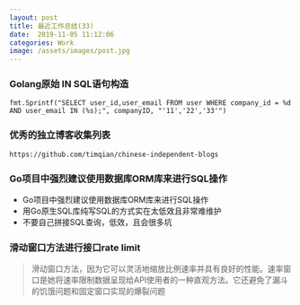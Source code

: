 ```yaml
---
layout: post
title: 最近工作总结(33)
date:  2019-11-05 11:12:06
categories: Work
image: /assets/images/post.jpg
---
```


### Golang原始 IN SQL语句构造

```
fmt.Sprintf("SELECT user_id,user_email FROM user WHERE company_id = %d AND user_email IN (%s);", companyID, "'11','22','33'")
```

### 优秀的独立博客收集列表

`https://github.com/timqian/chinese-independent-blogs`

### Go项目中强烈建议使用数据库ORM库来进行SQL操作

- Go项目中强烈建议使用数据库ORM库来进行SQL操作
- 用Go原生SQL库纯写SQL的方式实在太低效且非常难维护
- 不要自己拼接SQL查询，低效，且会很多坑

### 滑动窗口方法进行接口rate limit
>滑动窗口方法，因为它可以灵活地缩放比例速率并具有良好的性能。速率窗口是她将速率限制数据呈现给API使用者的一种直观方法。它还避免了漏斗的饥饿问题和固定窗口实现的爆裂问题
